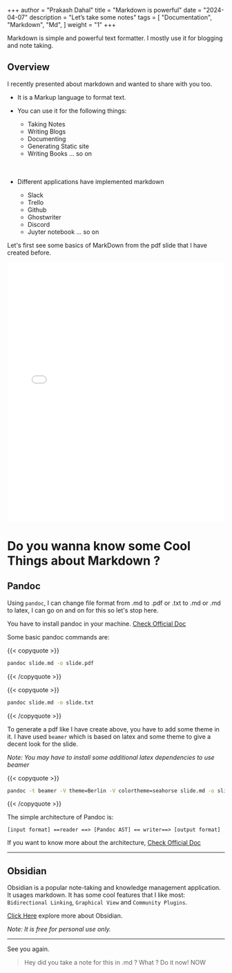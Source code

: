 +++
author = "Prakash Dahal"
title = "Markdown is powerful"
date = "2024-04-07"
description = "Let’s take some notes"
tags = [
    "Documentation",
    "Markdown",
    "Md",
    ]
weight = "1"
+++

Markdown is simple and powerful text formatter. I mostly use it for blogging and note taking.
<!--more-->

## Overview 

I recently presented about markdown and wanted to share with you too.

- It is a Markup language to format text. 

- You can use it for the following things:
  - Taking Notes
  - Writing Blogs
  - Documenting
  - Generating Static site
  - Writing Books ... so on
  <br />
  <br />

- Different applications have implemented markdown
  - Slack
  - Trello
  - Github
  - Ghostwriter
  - Discord 
  - Juyter notebook ... so on

Let's first see some basics of MarkDown from the pdf slide that I have created before. 

<iframe src="/md-slides.pdf" width="100%" height="600px" frameborder="0" scrolling="auto">
</iframe>

# Do you wanna know some Cool Things about Markdown ?

## Pandoc

Using `pandoc`, I can change file format from .md to .pdf or .txt to .md or .md to latex, I can go on and on for this so let's stop here.

You have to install pandoc in your machine. 
<a href="https://pandoc.org/installing.html" target="_blank">Check Official Doc</a>

Some basic pandoc commands are:

{{< copyquote >}}
```bash
pandoc slide.md -o slide.pdf
```
{{< /copyquote >}}

{{< copyquote >}}
```bash
pandoc slide.md -o slide.txt
```
{{< /copyquote >}}

To generate a pdf like I have create above, you have to add some theme in it. I have used `beamer` which is based on latex and some theme to give a decent look for the slide.

_Note: You may have to install some additional latex dependencies to use beamer_

{{< copyquote >}}
```bash
pandoc -t beamer -V theme=Berlin -V colortheme=seahorse slide.md -o slide.pdf
```
{{< /copyquote >}} 

The simple architecture of Pandoc is: 

`[input format] ==reader ==> [Pandoc AST] == writer==> [output format]`

If you want to know more about the architecture, <a href="https://pandoc.org/using-the-pandoc-api.html" target="_blank">Check Official Doc</a>

---

## Obsidian

Obsidian is a popular note-taking and knowledge management application. It usages markdown. It has some cool features that I like most: `Bidirectional Linking`, `Graphical View` and `Community Plugins`.


<a href="https://obsidian.md/" target="_blank">Click Here</a> explore more about Obsidian.

_Note: It is free for personal use only._

---

See you again.
> Hey did you take a note for this in .md ? What ? Do it now! NOW

